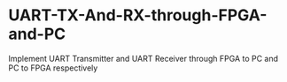 # UART-TX-And-RX-through-FPGA-and-PC
Implement UART Transmitter and UART Receiver through FPGA to PC and PC to FPGA respectively
